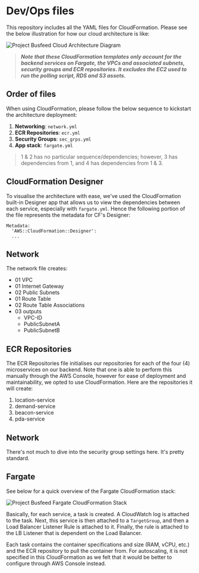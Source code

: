# Dev/Ops files
This repository includes all the YAML files for CloudFormation. Please see the below illustration for how our cloud architecture is like:

![Project Busfeed Cloud Architecture Diagram](https://user-images.githubusercontent.com/54618162/115047754-64d3f080-9f0b-11eb-8bc1-a63e21748fd6.png)

> **_Note that these CloudFormation templates only account for the backend services on Fargate, the VPCs and associated subnets, security groups and ECR repositories. It excludes the EC2 used to run the polling script, RDS and S3 assets._**

## Order of files

When using CloudFormation, please follow the below sequence to kickstart the architecture deployment:

1. **Networking**: `network.yml`
2. **ECR Repositories**: `ecr.yml`
3. **Security Groups**: `sec_grps.yml`
4. **App stack**: `fargate.yml`

> 1 & 2 has no particular sequence/dependencies; however, 3 has dependencies from 1, and 4 has dependencies from 1 & 3.

## CloudFormation Designer

To visualise the architecture with ease, we've used the CloudFormation built-in Designer app that allows us to view the dependencies between each service, especially with `fargate.yml`. Hence the following portion of the file represents the metadata for CF's Designer:

```
Metadata:
  'AWS::CloudFormation::Designer':
  ...
```

## Network

The network file creates:
- 01 VPC
- 01 Internet Gateway
- 02 Public Subnets
- 01 Route Table
- 02 Route Table Associations
- 03 outputs
  - VPC-ID
  - PublicSubnetA
  - PublicSubnetB

## ECR Repositories

The ECR Repositories file initialises our repositories for each of the four (4) microservices on our backend. Note that one is able to perform this manually through the AWS Console, however for ease of deployment and maintainability, we opted to use CloudFormation. Here are the repositories it will create:

1. location-service
2. demand-service
3. beacon-service
4. pda-service

## Network

There's not much to dive into the security group settings here. It's pretty standard.

## Fargate

See below for a quick overview of the Fargate CloudFormation stack:

![Project Busfeed Fargate CloudFormation Stack](https://user-images.githubusercontent.com/54618162/115046182-c4c99780-9f09-11eb-8ade-ca2816443d1e.png)

Basically, for each service, a task is created. A CloudWatch log is attached to the task. Next, this service is then attached to a `TargetGroup`, and then a Load Balancer Listener Rule is attached to it. Finally, the rule is attached to the LB Listener that is dependent on the Load Balancer.

Each task contains the container specifications and size (RAM, vCPU, etc.) and the ECR repository to pull the container from. For autoscaling, it is not specified in this CloudFormation as we felt that it would be better to configure through AWS Console instead.
